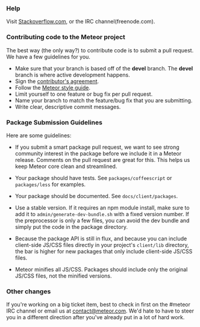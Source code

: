 ### Help

Visit [Stackoverflow.com](http://stackoverflow.com/questions/tagged/meteor), or the IRC channel(freenode.com).

### Contributing code to the Meteor project

The best way (the only way?) to contribute code is to submit a pull request.  We have a few guidelines for you.

* Make sure that your branch is based off of the **devel** branch. The **devel** branch is where active development happens.
* Sign the [contributor's agreement](http://contribute.meteor.com/).
* Follow the [Meteor style guide](https://github.com/meteor/meteor/wiki/Meteor-Style-Guide).
* Limit yourself to one feature or bug fix per pull request.
* Name your branch to match the feature/bug fix that you are submitting.
* Write clear, descriptive commit messages.


### Package Submission Guidelines

Here are some guidelines:

* If you submit a smart package pull request, we want to see strong community interest in the package before we include it in a Meteor release.  Comments on the pull request are great for this.  This helps us keep Meteor core clean and streamlined.

* Your package should have tests. See `packages/coffeescript` or `packages/less` for examples.

* Your package should be documented. See `docs/client/packages`.

* Use a stable version. If it requires an npm module install, make sure to add it to `admin/generate-dev-bundle.sh` with a fixed version number. If the preprocessor is only a few files, you can avoid the dev bundle and simply put the code in the package directory.

* Because the package API is still in flux, and because you can include client-side JS/CSS files directly in your project's `client/lib` directory, the bar is higher for new packages that only include client-side JS/CSS files. 

* Meteor minifies all JS/CSS.  Packages should include only the original JS/CSS files, not the minified versions. 


### Other changes

If you're working on a big ticket item, best to check in first on the #meteor IRC channel or email us at contact@meteor.com.  We'd hate to have to steer you in a different direction after you've already put in a lot of hard work.